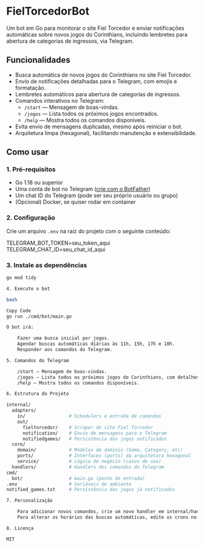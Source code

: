 # FielTorcedorBot

Um bot em Go para monitorar o site Fiel Torcedor e enviar notificações automáticas sobre novos jogos do Corinthians, incluindo lembretes para abertura de categorias de ingressos, via Telegram.

## Funcionalidades

- Busca automática de novos jogos do Corinthians no site Fiel Torcedor.
- Envio de notificações detalhadas para o Telegram, com emojis e formatação.
- Lembretes automáticos para abertura de categorias de ingressos.
- Comandos interativos no Telegram:
  - `/start` — Mensagem de boas-vindas.
  - `/jogos` — Lista todos os próximos jogos encontrados.
  - `/help` — Mostra todos os comandos disponíveis.
- Evita envio de mensagens duplicadas, mesmo após reiniciar o bot.
- Arquitetura limpa (hexagonal), facilitando manutenção e extensibilidade.

## Como usar

### 1. Pré-requisitos

- Go 1.18 ou superior
- Uma conta de bot no Telegram ([crie com o BotFather](https://t.me/botfather))
- Um chat ID do Telegram (pode ser seu próprio usuário ou grupo)
- (Opcional) Docker, se quiser rodar em container

### 2. Configuração

Crie um arquivo `.env` na raiz do projeto com o seguinte conteúdo:


TELEGRAM_BOT_TOKEN=seu_token_aqui
TELEGRAM_CHAT_ID=seu_chat_id_aqui


### 3. Instale as dependências

```bash
go mod tidy

4. Execute o bot

bash

Copy Code
go run ./cmd/bot/main.go

O bot irá:

    Fazer uma busca inicial por jogos.
    Agendar buscas automáticas diárias às 11h, 15h, 17h e 18h.
    Responder aos comandos do Telegram.

5. Comandos do Telegram

    /start — Mensagem de boas-vindas.
    /jogos — Lista todos os próximos jogos do Corinthians, com detalhes.
    /help — Mostra todos os comandos disponíveis.

6. Estrutura do Projeto

internal/
  adapters/
    in/                # Schedulers e entrada de comandos
    out/
      fieltorcedor/    # Scraper do site Fiel Torcedor
      notification/    # Envio de mensagens para o Telegram
      notifiedgames/   # Persistência dos jogos notificados
  core/
    domain/            # Modelos de domínio (Game, Category, etc)
    ports/             # Interfaces (ports) da arquitetura hexagonal
    service/           # Lógica de negócio (casos de uso)
  handlers/            # Handlers dos comandos do Telegram
cmd/
  bot/                 # main.go (ponto de entrada)
.env                   # Variáveis de ambiente
notified_games.txt     # Persistência dos jogos já notificados

7. Personalização

    Para adicionar novos comandos, crie um novo handler em internal/handlers/ e registre no main.go.
    Para alterar os horários das buscas automáticas, edite os crons no main.go.

8. Licença

MIT
